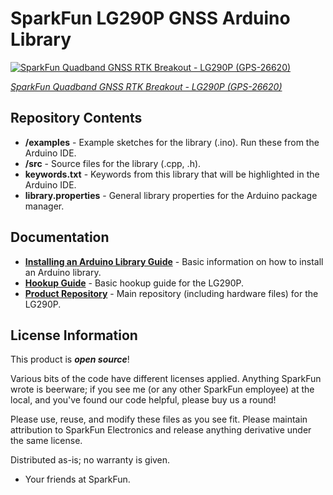 SparkFun LG290P GNSS Arduino Library
===========================================================

[![SparkFun Quadband GNSS RTK Breakout - LG290P (GPS-26620)](https://cdn.sparkfun.com//assets/parts/2/7/6/3/7/26620-LG290P-Quadband-GNSS-Breakout-Feature.jpg)](https://www.sparkfun.com/products/26620)

[*SparkFun Quadband GNSS RTK Breakout - LG290P (GPS-26620)*](https://www.sparkfun.com/products/26620)

<Basic description of the part.>

Repository Contents
-------------------

* **/examples** - Example sketches for the library (.ino). Run these from the Arduino IDE. 
* **/src** - Source files for the library (.cpp, .h).
* **keywords.txt** - Keywords from this library that will be highlighted in the Arduino IDE. 
* **library.properties** - General library properties for the Arduino package manager. 

Documentation
--------------

* **[Installing an Arduino Library Guide](https://learn.sparkfun.com/tutorials/installing-an-arduino-library)** - Basic information on how to install an Arduino library.
* **[Hookup Guide](https://docs.sparkfun.com/SparkFun_LG290P_Quadband_GNSS_RTK_Breakout/)** - Basic hookup guide for the LG290P.
* **[Product Repository](https://github.com/sparkfun/SparkFun_LG290P_Quadband_GNSS_RTK_Breakout)** - Main repository (including hardware files) for the LG290P.

License Information
-------------------

This product is _**open source**_! 

Various bits of the code have different licenses applied. Anything SparkFun wrote is beerware; if you see me (or any other SparkFun employee) at the local, and you've found our code helpful, please buy us a round!

Please use, reuse, and modify these files as you see fit. Please maintain attribution to SparkFun Electronics and release anything derivative under the same license.

Distributed as-is; no warranty is given.

- Your friends at SparkFun.
